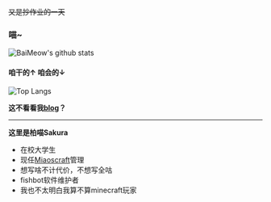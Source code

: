 ~~又是抄作业的一天~~

### 喵~

![BaiMeow's github stats](https://github-readme-stats-baimeow.vercel.app/api?username=BaiMeow&show_icons=true&count_private=true&include_all_commits=true&bg_color=30,e96443,904e95&title_color=fff&text_color=fff&icon_color=fff)

#### 咱干的↑ 咱会的↓


![Top Langs](https://github-readme-stats-baimeow.vercel.app/api/top-langs/?username=BaiMeow&count_private=true&langs_count=10&layout=compact&bg_color=30,e96443,904e95&title_color=fff&text_color=fff)

**这不看看我[blog](https://baimeow.cn)？**

---

**这里是柏喵Sakura**
- 在校大学生
- 现任[Miaoscraft](https://github.com/miaoscraft)管理
- 想写啥不计代价，不想写全咕
- fishbot软件维护者
- 我也不太明白我算不算minecraft玩家
